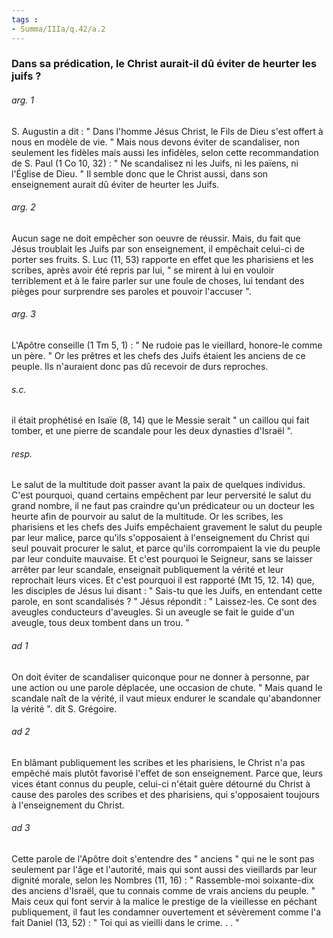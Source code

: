```yaml
---
tags : 
- Summa/IIIa/q.42/a.2
---
```


### Dans sa prédication, le Christ aurait-il dû éviter de heurter les juifs ?



###### arg. 1
S. Augustin a dit : " Dans l'homme Jésus Christ, le Fils de Dieu s'est offert à nous en modèle de vie. " Mais nous devons éviter de scandaliser, non seulement les fidèles mais aussi les infidèles, selon cette recommandation de S. Paul (1 Co 10, 32) : " Ne scandalisez ni les Juifs, ni les païens, ni l'Église de Dieu. " Il semble donc que le Christ aussi, dans son enseignement aurait dû éviter de heurter les Juifs. 

###### arg. 2
Aucun sage ne doit empêcher son oeuvre de réussir. Mais, du fait que Jésus troublait les Juifs par son enseignement, il empêchait celui-ci de porter ses fruits. S. Luc (11, 53) rapporte en effet que les pharisiens et les scribes, après avoir été repris par lui, " se mirent à lui en vouloir terriblement et à le faire parler sur une foule de choses, lui tendant des pièges pour surprendre ses paroles et pouvoir l'accuser ". 

###### arg. 3
L'Apôtre conseille (1 Tm 5, 1) : " Ne rudoie pas le vieillard, honore-le comme un père. " Or les prêtres et les chefs des Juifs étaient les anciens de ce peuple. Ils n'auraient donc pas dû recevoir de durs reproches. 

###### s.c.
il était prophétisé en Isaïe (8, 14) que le Messie serait " un caillou qui fait tomber, et une pierre de scandale pour les deux dynasties d'Israël ". 

###### resp.
Le salut de la multitude doit passer avant la paix de quelques individus. C'est pourquoi, quand certains empêchent par leur perversité le salut du grand nombre, il ne faut pas craindre qu'un prédicateur ou un docteur les heurte afin de pourvoir au salut de la multitude. Or les scribes, les pharisiens et les chefs des Juifs empêchaient gravement le salut du peuple par leur malice, parce qu'ils s'opposaient à l'enseignement du Christ qui seul pouvait procurer le salut, et parce qu'ils corrompaient la vie du peuple par leur conduite mauvaise. Et c'est pourquoi le Seigneur, sans se laisser arrêter par leur scandale, enseignait publiquement la vérité et leur reprochait leurs vices. Et c'est pourquoi il est rapporté (Mt 15, 12. 14) que, les disciples de Jésus lui disant : " Sais-tu que les Juifs, en entendant cette parole, en sont scandalisés ? " Jésus répondit : " Laissez-les. Ce sont des aveugles conducteurs d'aveugles. Si un aveugle se fait le guide d'un aveugle, tous deux tombent dans un trou. " 

###### ad 1
On doit éviter de scandaliser quiconque pour ne donner à personne, par une action ou une parole déplacée, une occasion de chute. " Mais quand le scandale naît de la vérité, il vaut mieux endurer le scandale qu'abandonner la vérité ". dit S. Grégoire. 

###### ad 2
En blâmant publiquement les scribes et les pharisiens, le Christ n'a pas empêché mais plutôt favorisé l'effet de son enseignement. Parce que, leurs vices étant connus du peuple, celui-ci n'était guère détourné du Christ à cause des paroles des scribes et des pharisiens, qui s'opposaient toujours à l'enseignement du Christ. 

###### ad 3
Cette parole de l'Apôtre doit s'entendre des " anciens " qui ne le sont pas seulement par l'âge et l'autorité, mais qui sont aussi des vieillards par leur dignité morale, selon les Nombres (11, 16) : " Rassemble-moi soixante-dix des anciens d'Israël, que tu connais comme de vrais anciens du peuple. " Mais ceux qui font servir à la malice le prestige de la vieillesse en péchant publiquement, il faut les condamner ouvertement et sévèrement comme l'a fait Daniel (13, 52) : " Toi qui as vieilli dans le crime. . . " 

